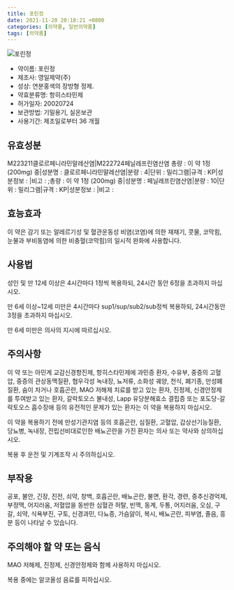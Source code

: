 ```yaml
---
title: 포린정
date: 2021-11-20 20:18:21 +0800
categories: [의약품, 일반의약품]
tags: [의약품]
---
```

![포린정](https://nedrug.mfds.go.kr/pbp/cmn/itemImageDownload/1NXVKYFvlu3)

- 약이름: 포린정
- 제조사: 영일제약(주)
- 성상: 연분홍색의 장방형 정제.
- 약효분류명: 항히스타민제
- 허가일자: 20020724
- 보관방법: 기밀용기, 실온보관
- 사용기간: 제조일로부터 36 개월
## 유효성분
M223211클로르페니라민말레산염|M222724페닐레프린염산염
총량 : 이 약 1정 (200mg) 중|성분명 : 클로르페니라민말레산염|분량 : 4|단위 : 밀리그램|규격 : KP|성분정보 : |비고 : ;총량 : 이 약 1정 (200mg) 중|성분명 : 페닐레프린염산염|분량 : 10|단위 : 밀리그램|규격 : KP|성분정보 : |비고 :
## 효능효과
이 약은 감기 또는 알레르기성 및 혈관운동성 비염(코염)에 의한 재채기, 콧물, 코막힘, 눈물과 부비동염에 의한 비충혈(코막힘)의 일시적 완화에 사용합니다.

## 사용법
성인 및 만 12세 이상은 4시간마다 1정씩 복용하되, 24시간 동안 6정을 초과하지 마십시오.

만 6세 이상~12세 미만은 4시간마다 sup1/sup/sub2/sub정씩 복용하되, 24시간동안 3정을 초과하지 마십시오.

만 6세 미만은 의사의 지시에 따르십시오.

## 주의사항
이 약 또는 아민계 교감신경항진제, 항히스타민제에 과민증 환자, 수유부, 중증의 고혈압, 중증의 관상동맥질환, 협우각성 녹내장, 뇨저류, 소화성 궤양, 천식, 폐기종, 만성폐질환, 숨이 차거나 호흡곤란, MAO 저해제 치료를 받고 있는 환자, 진정제, 신경안정제를 투여받고 있는 환자, 갈락토오스 불내성, Lapp 유당분해효소 결핍증 또는 포도당-갈락토오스 흡수장애 등의 유전적인 문제가 있는 환자는 이 약을 복용하지 마십시오.

이 약을 복용하기 전에 만성기관지염 등의 호흡곤란, 심질환, 고혈압, 갑상선기능질환, 당뇨병, 녹내장, 전립선비대로인한 배뇨곤란을 가진 환자는 의사 또는 약사와 상의하십시오.

복용 후 운전 및 기계조작 시 주의하십시오.

## 부작용
공포, 불안, 긴장, 진전, 쇠약, 창백, 호흡곤란, 배뇨곤란, 불면, 환각, 경련, 중추신경억제, 부정맥, 어지러움, 저혈압을 동반한 심혈관 허탈, 빈맥, 동계, 두통, 어지러움, 오심, 구갈, 쇠약, 식욕부진, 구토, 신경과민, 다뇨증, 가슴앓이, 복시, 배뇨곤란, 피부염, 졸음, 흥분 등이 나타날 수 있습니다.

## 주의해야 할 약 또는 음식
MAO 저해제, 진정제, 신경안정제와 함께 사용하지 마십시오.

복용 중에는 알코올성 음료를 피하십시오.

